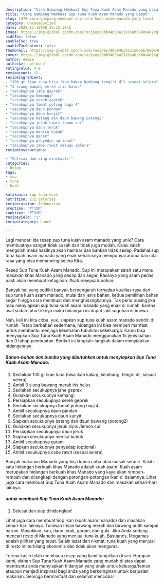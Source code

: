 ```yaml
---
description: "Cara Gampang Membuat Sup Tuna Kuah Asam Manado yang Lezat"
title: "Cara Gampang Membuat Sup Tuna Kuah Asam Manado yang Lezat"
slug: 2976-cara-gampang-membuat-sup-tuna-kuah-asam-manado-yang-lezat
category: Uncategorized
date: 2022-11-15T00:26:22.384Z
image: https://img-global.cpcdn.com/recipes/0bb9463ba21566ab/680x482cq70/sup-tuna-kuah-asam-manado-foto-resep-utama.jpg
hideToc: false
enableToc: true
enableTocContent: false
thumbnail: https://img-global.cpcdn.com/recipes/0bb9463ba21566ab/680x482cq70/sup-tuna-kuah-asam-manado-foto-resep-utama.jpg
cover: https://img-global.cpcdn.com/recipes/0bb9463ba21566ab/680x482cq70/sup-tuna-kuah-asam-manado-foto-resep-utama.jpg
author: Admin
authorAv: notfound
ratingvalue: 4.9
reviewcount: 12
recipeingredient:
- "100 gr ikan tuna bisa ikan kakap kembung tengiri dll sesuai selera"
- "3 siung bawang merah iris halus"
- "secukupnya jahe geprek"
- "secukupnya kemangi"
- "secukupnya sereh geprek"
- "secukupnya tomat potong bagi 4"
- "secukupnya daun pandan"
- "secukupnya daun kunyit"
- "secukupnya batang dan daun bawang potong2"
- "secukupnya jeruk nipis lemon cui"
- "secukupnya daun jeruk"
- "secukupnya merica bubuk"
- "secukupnya garam"
- "secukupnya penyedap optional"
- "secukupnya cabe rawit sesuai selera"
recipeinstructions:

- "Selesai dan siap dinikmati!"
categories:
- Resep
tags:
- sup
- tuna
- kuah

katakunci: sup tuna kuah 
nutrition: 272 calories
recipecuisine: Indonesian
preptime: "PT15M"
cooktime: "PT31M"
recipeyield: "1"
recipecategory: Lunch

---
```





Lagi mencari ide resep sup tuna kuah asam manado yang unik? Cara membuatnya sangat tidak susah dan tidak juga mudah. Kalau salah mengolah maka hasilnya akan hambar dan bahkan tidak sedap. Padahal sup tuna kuah asam manado yang enak seharusnya mempunyai aroma dan cita rasa yang bisa memancing selera Kita.





Resep Sup Tuna Kuah Asam Manado. Sup ini merupakan salah satu menu masakan khas Manado yang sedap dan segar. Rasanya yang asam pedas pasti akan membuat ketagihan. #saturesepsatupohon.

Banyak hal yang sedikit banyak berpengaruh terhadap kualitas rasa dari sup tuna kuah asam manado, mulai dari jenis bahan, kedua pemilihan bahan segar hingga cara membuat dan menghidangkannya. Tak perlu pusing jika mau menyiapkan sup tuna kuah asam manado yang enak di rumah, karena asal sudah tahu triknya maka hidangan ini dapat jadi suguhan istimewa.






Nah, kali ini kita coba, yuk, siapkan sup tuna kuah asam manado sendiri di rumah. Tetap berbahan sederhana, hidangan ini bisa memberi manfaat untuk membantu menjaga kesehatan tubuhmu sekeluarga. Kamu bisa menyiapkan Sup Tuna Kuah Asam Manado menggunakan 15 jenis bahan dan 0 tahap pembuatan. Berikut ini langkah-langkah dalam menyiapkan hidangannya.

<!--inarticleads1-->

##### Bahan-bahan dan bumbu yang dibutuhkan untuk menyiapkan Sup Tuna Kuah Asam Manado:

1. Sediakan 100 gr ikan tuna (bisa ikan kakap, kembung, tengiri dll, sesuai selera)
1. Ambil 3 siung bawang merah iris halus
1. Sediakan secukupnya jahe geprek
1. Gunakan secukupnya kemangi
1. Persiapkan secukupnya sereh geprek
1. Sediakan secukupnya tomat potong bagi 4
1. Ambil secukupnya daun pandan
1. Sediakan secukupnya daun kunyit
1. Siapkan secukupnya batang dan daun bawang (potong2)
1. Gunakan secukupnya jeruk nipis /lemon cui
1. Persiapkan secukupnya daun jeruk
1. Siapkan secukupnya merica bubuk
1. Ambil secukupnya garam
1. Siapkan secukupnya penyedap (optional)
1. Ambil secukupnya cabe rawit (sesuai selera)


Banyak makanan Manado yang bisa kamu coba atau masak sendiri. Salah satu hidangan berkuah khas Manado adalah kuah asam. Kuah asam merupakan hidangan berkuah khas Manado yang kaya akan rempah-rempah dan dilengkapi dengan potongan-potongan ikan di dalamnya. Lihat juga cara membuat Sup Tuna Kuah Asam Manado dan masakan sehari-hari lainnya. 

<!--inarticleads2-->

#####  untuk membuat Sup Tuna Kuah Asam Manado:


1. Selesai dan siap dihidangkan!

Lihat juga cara membuat Sop ikan (kuah asam manado) dan masakan sehari-hari lainnya. Tumisan irisan bawang merah dan bawang putih sampai harum. Masukkan ikan, daun jeruk, garam, dan gula. Jika Anda sedang mencari resto di Manado yang menjual tuna kuah, Bastianos, Megamas adalah pilihan yang tepat. Selain lezat dan nikmat, tuna kuah yang menjual di resto ini terbilang ekonomis dan tidak akan menguras. 

Terima kasih telah membaca resep yang kami tampilkan di sini. Harapan kami, olahan Sup Tuna Kuah Asam Manado yang mudah di atas dapat membantu anda menyiapkan hidangan yang enak untuk keluarga/teman ataupun menjadi inspirasi bagi anda yang berkeinginan untuk berjualan makanan. Semoga bermanfaat dan selamat mencoba!
